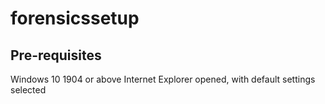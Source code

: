 # forensicssetup

## Pre-requisites
Windows 10 1904 or above
Internet Explorer opened, with default settings selected

